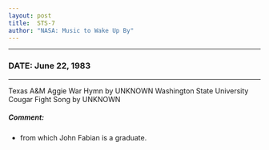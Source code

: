 ```yaml
---
layout: post
title:  STS-7
author: "NASA: Music to Wake Up By"
---
```


----
### DATE: June 22, 1983
----
Texas A&M Aggie War Hymn by UNKNOWN
Washington State University Cougar Fight Song by UNKNOWN

##### Comment:
* from which John Fabian is a graduate.
